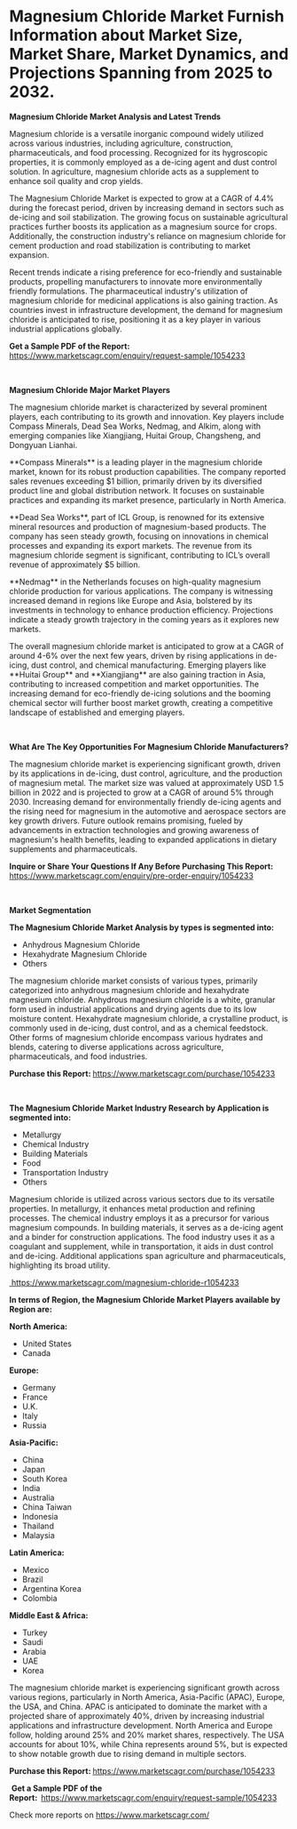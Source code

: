 <p><h1>Magnesium Chloride Market Furnish Information about Market Size, Market Share, Market Dynamics, and Projections Spanning from 2025 to 2032.</h1></p><p><strong>Magnesium Chloride Market Analysis and Latest Trends</strong></p>
<p><p>Magnesium chloride is a versatile inorganic compound widely utilized across various industries, including agriculture, construction, pharmaceuticals, and food processing. Recognized for its hygroscopic properties, it is commonly employed as a de-icing agent and dust control solution. In agriculture, magnesium chloride acts as a supplement to enhance soil quality and crop yields.</p><p>The Magnesium Chloride Market is expected to grow at a CAGR of 4.4% during the forecast period, driven by increasing demand in sectors such as de-icing and soil stabilization. The growing focus on sustainable agricultural practices further boosts its application as a magnesium source for crops. Additionally, the construction industry's reliance on magnesium chloride for cement production and road stabilization is contributing to market expansion.</p><p>Recent trends indicate a rising preference for eco-friendly and sustainable products, propelling manufacturers to innovate more environmentally friendly formulations. The pharmaceutical industry's utilization of magnesium chloride for medicinal applications is also gaining traction. As countries invest in infrastructure development, the demand for magnesium chloride is anticipated to rise, positioning it as a key player in various industrial applications globally.</p></p>
<p><strong>Get a Sample PDF of the Report:&nbsp;</strong> <a href="https://www.marketscagr.com/enquiry/request-sample/1054233?utm_campaign=2465&utm_medium=2&utm_source=Github&utm_content=ia&utm_term=31032025&utm_id=magnesium-chloride">https://www.marketscagr.com/enquiry/request-sample/1054233</a></p>
<p>&nbsp;</p>
<p><strong>Magnesium Chloride Major Market Players</strong></p>
<p><p>The magnesium chloride market is characterized by several prominent players, each contributing to its growth and innovation. Key players include Compass Minerals, Dead Sea Works, Nedmag, and Alkim, along with emerging companies like Xiangjiang, Huitai Group, Changsheng, and Dongyuan Lianhai.</p><p>**Compass Minerals** is a leading player in the magnesium chloride market, known for its robust production capabilities. The company reported sales revenues exceeding $1 billion, primarily driven by its diversified product line and global distribution network. It focuses on sustainable practices and expanding its market presence, particularly in North America.</p><p>**Dead Sea Works**, part of ICL Group, is renowned for its extensive mineral resources and production of magnesium-based products. The company has seen steady growth, focusing on innovations in chemical processes and expanding its export markets. The revenue from its magnesium chloride segment is significant, contributing to ICL’s overall revenue of approximately $5 billion.</p><p>**Nedmag** in the Netherlands focuses on high-quality magnesium chloride production for various applications. The company is witnessing increased demand in regions like Europe and Asia, bolstered by its investments in technology to enhance production efficiency. Projections indicate a steady growth trajectory in the coming years as it explores new markets.</p><p>The overall magnesium chloride market is anticipated to grow at a CAGR of around 4-6% over the next few years, driven by rising applications in de-icing, dust control, and chemical manufacturing. Emerging players like **Huitai Group** and **Xiangjiang** are also gaining traction in Asia, contributing to increased competition and market opportunities. The increasing demand for eco-friendly de-icing solutions and the booming chemical sector will further boost market growth, creating a competitive landscape of established and emerging players.</p></p>
<p>&nbsp;</p>
<p><strong>What Are The Key Opportunities For Magnesium Chloride Manufacturers?</strong></p>
<p><p>The magnesium chloride market is experiencing significant growth, driven by its applications in de-icing, dust control, agriculture, and the production of magnesium metal. The market size was valued at approximately USD 1.5 billion in 2022 and is projected to grow at a CAGR of around 5% through 2030. Increasing demand for environmentally friendly de-icing agents and the rising need for magnesium in the automotive and aerospace sectors are key growth drivers. Future outlook remains promising, fueled by advancements in extraction technologies and growing awareness of magnesium's health benefits, leading to expanded applications in dietary supplements and pharmaceuticals.</p></p>
<p><strong>Inquire or Share Your Questions If Any Before Purchasing This Report:</strong> <a href="https://www.marketscagr.com/enquiry/pre-order-enquiry/1054233?utm_campaign=2465&utm_medium=2&utm_source=Github&utm_content=ia&utm_term=31032025&utm_id=magnesium-chloride">https://www.marketscagr.com/enquiry/pre-order-enquiry/1054233</a></p>
<p>&nbsp;</p>
<p><strong>Market Segmentation</strong></p>
<p><strong>The Magnesium Chloride Market Analysis by types is segmented into:</strong></p>
<p><ul><li>Anhydrous Magnesium Chloride</li><li>Hexahydrate Magnesium Chloride</li><li>Others</li></ul></p>
<p><p>The magnesium chloride market consists of various types, primarily categorized into anhydrous magnesium chloride and hexahydrate magnesium chloride. Anhydrous magnesium chloride is a white, granular form used in industrial applications and drying agents due to its low moisture content. Hexahydrate magnesium chloride, a crystalline product, is commonly used in de-icing, dust control, and as a chemical feedstock. Other forms of magnesium chloride encompass various hydrates and blends, catering to diverse applications across agriculture, pharmaceuticals, and food industries.</p></p>
<p><strong>Purchase this Report:&nbsp;</strong><a href="https://www.marketscagr.com/purchase/1054233?utm_campaign=2465&utm_medium=2&utm_source=Github&utm_content=ia&utm_term=31032025&utm_id=magnesium-chloride">https://www.marketscagr.com/purchase/1054233</a></p>
<p>&nbsp;</p>
<p><strong>The Magnesium Chloride Market Industry Research by Application is segmented into:</strong></p>
<p><ul><li>Metallurgy</li><li>Chemical Industry</li><li>Building Materials</li><li>Food</li><li>Transportation Industry</li><li>Others</li></ul></p>
<p><p>Magnesium chloride is utilized across various sectors due to its versatile properties. In metallurgy, it enhances metal production and refining processes. The chemical industry employs it as a precursor for various magnesium compounds. In building materials, it serves as a de-icing agent and a binder for construction applications. The food industry uses it as a coagulant and supplement, while in transportation, it aids in dust control and de-icing. Additional applications span agriculture and pharmaceuticals, highlighting its broad utility.</p></p>
<p><a href="https://www.marketscagr.com/magnesium-chloride-r1054233?utm_campaign=2465&utm_medium=2&utm_source=Github&utm_content=ia&utm_term=31032025&utm_id=magnesium-chloride">&nbsp;https://www.marketscagr.com/magnesium-chloride-r1054233</a></p>
<p><strong>In terms of Region, the Magnesium Chloride Market Players available by Region are:</strong></p>
<p>
    <p> <strong> North America: </strong>
        <ul>
            <li>United States</li>
            <li>Canada</li>
        </ul>
        </p> 
    <p> <strong> Europe: </strong>
        <ul>
            <li>Germany</li>
            <li>France</li>
            <li>U.K.</li>
            <li>Italy</li>
            <li>Russia</li>
        </ul>
        </p> 
    <p> <strong> Asia-Pacific: </strong>
        <ul>
            <li>China</li>
            <li>Japan</li>
            <li>South Korea</li>
            <li>India</li>
            <li>Australia</li>
            <li>China Taiwan</li>
            <li>Indonesia</li>
            <li>Thailand</li>
            <li>Malaysia</li>
        </ul>
        </p> 
    <p> <strong> Latin America: </strong>
        <ul>
            <li>Mexico</li>
            <li>Brazil</li>
            <li>Argentina Korea</li>
            <li>Colombia</li>
        </ul>
        </p> 
    <p> <strong> Middle East & Africa: </strong>
        <ul>
            <li>Turkey</li>
            <li>Saudi</li>
            <li>Arabia</li>
            <li>UAE</li>
            <li>Korea</li>
        </ul>
    </p>
    </p>
<p><p>The magnesium chloride market is experiencing significant growth across various regions, particularly in North America, Asia-Pacific (APAC), Europe, the USA, and China. APAC is anticipated to dominate the market with a projected share of approximately 40%, driven by increasing industrial applications and infrastructure development. North America and Europe follow, holding around 25% and 20% market shares, respectively. The USA accounts for about 10%, while China represents around 5%, but is expected to show notable growth due to rising demand in multiple sectors.</p></p>
<p><strong>Purchase this Report: </strong><a href="https://www.marketscagr.com/purchase/1054233?utm_campaign=2465&utm_medium=2&utm_source=Github&utm_content=ia&utm_term=31032025&utm_id=magnesium-chloride">https://www.marketscagr.com/purchase/1054233</a></p>
<p>&nbsp;<strong>Get a Sample PDF of the Report:&nbsp;&nbsp;</strong><a href="https://www.marketscagr.com/enquiry/request-sample/1054233?utm_campaign=2465&utm_medium=2&utm_source=Github&utm_content=ia&utm_term=31032025&utm_id=magnesium-chloride">https://www.marketscagr.com/enquiry/request-sample/1054233</a></p>
<p><strong></strong></p>
<p>Check more reports on <a href="https://www.marketscagr.com/?utm_campaign=2465&utm_medium=2&utm_source=Github&utm_content=ia&utm_term=31032025&utm_id=magnesium-chloride">https://www.marketscagr.com/</a></p>